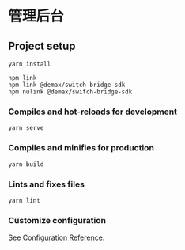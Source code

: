 # 管理后台

## Project setup
```
yarn install

npm link 
npm link @demax/switch-bridge-sdk
npm nulink @demax/switch-bridge-sdk
```

### Compiles and hot-reloads for development
```
yarn serve
```

### Compiles and minifies for production
```
yarn build
```

### Lints and fixes files
```
yarn lint
```

### Customize configuration
See [Configuration Reference](https://cli.vuejs.org/config/).
